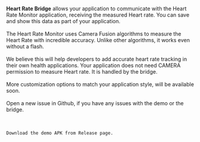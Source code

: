 **Heart Rate Bridge** allows your application to communicate with the Heart Rate Monitor application, receiving the measured Heart rate. You can save and show this data as part of your application.
<br><br>The Heart Rate Monitor uses Camera Fusion algorithms to measure the Heart Rate with incredible accuracy. Unlike other algorithms, it works even without a flash.
<br><br>We believe this will help developers to add accurate heart rate tracking in their own health applications. Your application does not need CAMERA permission to measure Heart rate. It is handled by the bridge.
<br><br>More customization options to match your application style, will be available soon.
<br><br>Open a new issue in Github, if you have any issues with the demo or the bridge.

<br><br>
`Download the demo APK from Release page.`